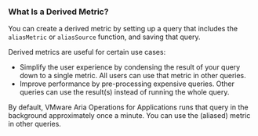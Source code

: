 ### What Is a Derived Metric?

You can create a derived metric by setting up a query that includes the `aliasMetric` or `aliasSource` function, and saving that query.

Derived metrics are useful for certain use cases:
* Simplify the user experience by condensing the result of your query down to a single metric. All users can use that metric in other queries.
* Improve performance by pre-processing expensive queries. Other queries can use the result(s) instead of running the whole query.

By default, VMware Aria Operations for Applications runs that query in the background approximately once a minute. You can use the (aliased) metric in other queries.
